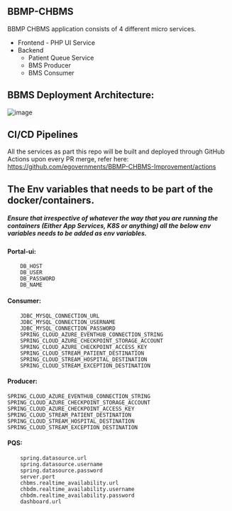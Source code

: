 ## BBMP-CHBMS 
BBMP CHBMS application consists of 4 different micro services.
* Frontend - PHP UI Service
* Backend
  - Patient Queue Service
  - BMS Producer
  - BMS Consumer
 
## BBMS Deployment Architecture:
![image](https://user-images.githubusercontent.com/40357140/121186353-a0909400-c884-11eb-9017-9c6b972a13d4.png)

## CI/CD Pipelines
All the services as part this repo will be built and deployed through GitHub Actions upon every PR merge, refer here: https://github.com/egovernments/BBMP-CHBMS-Improvement/actions


## The Env variables that needs to be part of the docker/containers. 
##### Ensure that irrespective of whatever the way that you are running the containers (Either App Services, K8S or anything) all the below env variables needs to be added as env variables. 

#### Portal-ui:
```
	DB_HOST 	
	DB_USER	
	DB_PASSWORD
	DB_NAME
```  

#### Consumer:
```
	JDBC_MYSQL_CONNECTION_URL
	JDBC_MYSQL_CONNECTION_USERNAME
	JDBC_MYSQL_CONNECTION_PASSWORD
	SPRING_CLOUD_AZURE_EVENTHUB_CONNECTION_STRING
	SPRING_CLOUD_AZURE_CHECKPOINT_STORAGE_ACCOUNT
	SPRING_CLOUD_AZURE_CHECKPOINT_ACCESS_KEY
	SPRING_CLOUD_STREAM_PATIENT_DESTINATION
	SPRING_CLOUD_STREAM_HOSPITAL_DESTINATION
	SPRING_CLOUD_STREAM_EXCEPTION_DESTINATION
```
#### Producer:
	SPRING_CLOUD_AZURE_EVENTHUB_CONNECTION_STRING
	SPRING_CLOUD_AZURE_CHECKPOINT_STORAGE_ACCOUNT
	SPRING_CLOUD_AZURE_CHECKPOINT_ACCESS_KEY
	SPRING_CLOUD_STREAM_PATIENT_DESTINATION
	SPRING_CLOUD_STREAM_HOSPITAL_DESTINATION
	SPRING_CLOUD_STREAM_EXCEPTION_DESTINATION

#### PQS:
```
	spring.datasource.url
	spring.datasource.username
	spring.datasource.password
	server.port
	chbms.realtime_availability.url
	chbdm.realtime_availability.username
	chbdm.realtime_availability.password
	dashboard.url
```  
